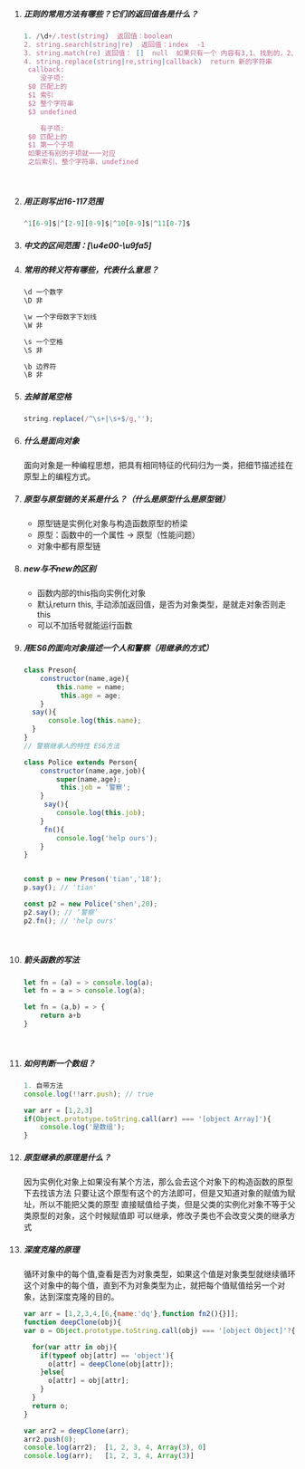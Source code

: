 1. ##### 正则的常用方法有哪些？它们的返回值各是什么？

   ```javascript
   1. /\d+/.test(string)  返回值：boolean
   2. string.search(string|re)  返回值：index  -1
   3. string.match(re) 返回值： []  null  如果只有一个 内容有3,1、找到的，2、索引，3、整个字符串
   4. string.replace(string|re,string|callback)  return 新的字符串
   	callback:
       没子项:
   	$0 匹配上的
   	$1 索引
   	$2 整个字符串
   	$3 undefined

       有子项:
   	$0 匹配上的
   	$1 第一个子项
   	如果还有别的子项就一一对应
   	之后索引、整个字符串、undefined
   ```

   ​

2. ##### 用正则写出16-117范围

   ```javascript
   ^1[6-9]$|^[2-9][0-9]$|^10[0-9]$|^11[0-7]$
   ```

3. ##### 中文的区间范围：[\u4e00-\u9fa5]

4. ##### 常用的转义符有哪些，代表什么意思？

   ```javascript
   \d 一个数字
   \D 非

   \w 一个字母数字下划线
   \W 非

   \s 一个空格
   \S 非

   \b 边界符
   \B 非
   ```

5. ##### 去掉首尾空格

   ```javascript
   string.replace(/^\s+|\s+$/g,'');
   ```

6. ##### 什么是面向对象

   面向对象是一种编程思想，把具有相同特征的代码归为一类，把细节描述挂在原型上的编程方式。

7. ##### 原型与原型链的关系是什么？（什么是原型什么是原型链）

   - 原型链是实例化对象与构造函数原型的桥梁
   - 原型：函数中的一个属性 -> 原型（性能问题）
   - 对象中都有原型链

8. ##### new与不new的区别

   - 函数内部的this指向实例化对象
   - 默认return this, 手动添加返回值，是否为对象类型，是就走对象否则走this
   - 可以不加括号就能运行函数

9. ##### 用ES6的面向对象描述一个人和警察（用继承的方式）

   ```javascript
   class Preson{
       constructor(name,age){
           this.name = name;
         	this.age = age;
       }
     say(){
         console.log(this.name);
     }
   }
   // 警察继承人的特性 ES6方法

   class Police extends Person{
       constructor(name,age,job){
           super(name,age);
         	this.job = '警察';
       }
     	say(){
           console.log(this.job);
       }
     	fn(){
           console.log('help ours');
       }
   }


   const p = new Preson('tian','18');
   p.say(); // 'tian'

   const p2 = new Police('shen',20);
   p2.say(); // ‘警察’
   p2.fn(); // 'help ours'

   ```

   ​

10. ##### 箭头函数的写法

    ```javascript
    let fn = (a) = > console.log(a);
    let fn = a = > console.log(a);

    let fn = (a,b) = > {
        return a+b
    }
    ```

    ​

11. ##### 如何判断一个数组？

    ```Javascript
    1. 自带方法
    console.log(!!arr.push); // true

    var arr = [1,2,3]
    if(Object.prototype.toString.call(arr) === '[object Array]'){
        console.log('是数组'); 
    }
    ```

12. ##### 原型继承的原理是什么？

    因为实例化对象上如果没有某个方法，那么会去这个对象下的构造函数的原型下去找该方法
    只要让这个原型有这个的方法即可，但是又知道对象的赋值为赋址，所以不能把父类的原型
    直接赋值给子类，但是父类的实例化对象不等于父类原型的对象，这个时候赋值即
    可以继承，修改子类也不会改变父类的继承方式

13. ##### 深度克隆的原理

    循环对象中的每个值,查看是否为对象类型，如果这个值是对象类型就继续循环这个对象中的每个值，直到不为对象类型为止，就把每个值赋值给另一个对象，达到深度克隆的目的。

    ```javascript
    var arr = [1,2,3,4,[6,{name:'dq'},function fn2(){}]];
    function deepClone(obj){
    var o = Object.prototype.toString.call(obj) === '[object Object]'?{}:[];

      for(var attr in obj){
        if(typeof obj[attr] == 'object'){
          o[attr] = deepClone(obj[attr]);
        }else{
          o[attr] = obj[attr];
        }
      }
      return o;
    }

    var arr2 = deepClone(arr);
    arr2.push(0);
    console.log(arr2);  [1, 2, 3, 4, Array(3), 0]
    console.log(arr);   [1, 2, 3, 4, Array(3)]
    ```

    ​

